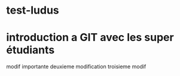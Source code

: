 # test-ludus
# introduction a GIT avec les super étudiants
modif importante
deuxieme modification
troisieme modif